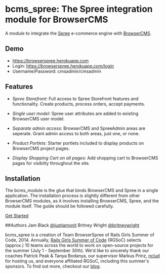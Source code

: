 # bcms_spree: The Spree integration module for BrowserCMS

A module to integrate the [Spree](https://github.co/spree/spree) e-commerce engine with [BrowserCMS](https://github.com/browsermedia/browsercms).

## Demo

* https://browserspree.herokuapp.com
* Login: https://browserspree.herokuapp.com/login
* Username/Password: cmsadmin/cmsadmin

## Features

* _Spree Storefront_: Full access to Spree Storefront features and functionality. Create products, process orders, accept payments.

* _Single user model_: Spree user attributes are added to existing BrowserCMS user model.

* _Separate admin access_: BrowserCMS and SpreeAdmin areas are seperate. Grant admin access to both areas, just one, or none.

* _Product Portlets_: Starter portlets included to display products on BrowserCMS project pages.

* _Display Shopping Cart on all pages_: Add shopping cart to BrowserCMS pages for visibilty throughout the site.

## Installation

The bcms_module is the glue that binds BrowserCMS and Spree in a single application. The installation process is slightly different from other BrowserCMS modules, as it involves installing BrowserCMS, Spree, and the module itself. The guide should be followed carefully.

[Get Started](https://github.com/browserspree/bcms_spree/wiki/Home) 

##Authors
Jam Black [@justjamonit](http://www.twitter.com/justjamonit)
Britney Wright [@britneywright](http://www.twitter.com/britneywright)

bcms_spree is a creation of Team BrowserSpree of Rails Girls Summer of Code, 2014. Annually, [Rails Girls Summer of Code](http//www.railsgirlssummerofcode.org) (RGSoC) selects (approx.) 10 teams across the world to work on open-source projects for the summer (July 1 - September 30th). We'd like to sincerely thank our coaches Patrick Peak & Tanya Bodanya, our supervisor Markus Prinz, [nclud](http://www.nclud.com) for hosting us, and everyone affiliated RGSoC, including this summer's sponsors. To find out more, checkout our [blog](http://www.teambrowserspree.tumblr.com).
